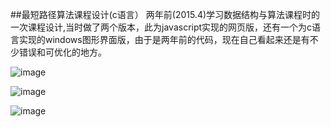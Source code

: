 ##最短路径算法课程设计(c语言）
两年前(2015.4)学习数据结构与算法课程时的一次课程设计,当时做了两个版本，此为javascript实现的网页版，还有一个为c语言实现的windows图形界面版，由于是两年前的代码，现在自己看起来还是有不少错误和可优化的地方。

![image](https://github.com/sadcity/dijkstra2/raw/master/images/js_addnode.png)

![image](https://github.com/sadcity/dijkstra2/raw/master/images/js_setlines.png)

![image](https://github.com/sadcity/dijkstra2/raw/master/images/js.png)
